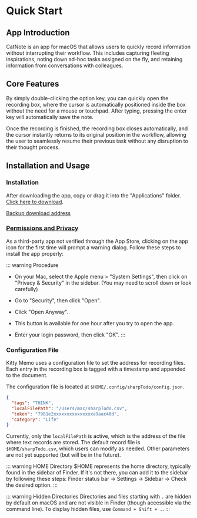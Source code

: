 # Quick Start

## App Introduction

CatNote is an app for macOS that allows users to quickly record information without interrupting their workflow. This includes capturing fleeting inspirations, noting down ad-hoc tasks assigned on the fly, and retaining information from conversations with colleagues.

## Core Features

By simply double-clicking the option key, you can quickly open the recording box, where the cursor is automatically positioned inside the box without the need for a mouse or touchpad. After typing, pressing the enter key will automatically save the note.

Once the recording is finished, the recording box closes automatically, and the cursor instantly returns to its original position in the workflow, allowing the user to seamlessly resume their previous task without any disruption to their thought process.

## Installation and Usage

### Installation

After downloading the app, copy or drag it into the "Applications" folder. [Click here to download](https://github.com/immotal/KittyMemo/releases).

[Backup download address](https://pan.baidu.com/s/14QpN3ec73ybiPJc8VDG0Lg?pwd=1026)

### [Permissions and Privacy](https://support.apple.com/zh-cn/guide/mac-help/mh40616/mac)
As a third-party app not verified through the App Store, clicking on the app icon for the first time will prompt a warning dialog. Follow these steps to install the app properly:

::: warning Procedure
- On your Mac, select the Apple menu > "System Settings", then click on "Privacy & Security" in the sidebar. (You may need to scroll down or look carefully)

- Go to "Security", then click "Open".
 
- Click "Open Anyway".
 
- This button is available for one hour after you try to open the app.
 
- Enter your login password, then click "OK".
:::

### Configuration File

Kitty Memo uses a configuration file to set the address for recording files. Each entry in the recording box is tagged with a timestamp and appended to the document.

The configuration file is located at `$HOME/.config/sharpTodo/config.json`.

```json
{
  "tags": "THINK",
  "localFilePath": "/Users/mac/sharpTodo.csv",
  "token": "7981e2xxxxxxxxxxxxxxxa9aac40d",
  "category": "Life"
}
```

Currently, only the `localFilePath` is active, which is the address of the file where text records are stored. The default record file is `$HOME/sharpTodo.csv`, which users can modify as needed. Other parameters are not yet supported (but will be in the future).

::: warning HOME Directory
$HOME represents the home directory, typically found in the sidebar of Finder. If it's not there, you can add it to the sidebar by following these steps: Finder status bar → Settings → Sidebar → Check the desired option.
:::

::: warning Hidden Directories
Directories and files starting with `.` are hidden by default on macOS and are not visible in Finder (though accessible via the command line). To display hidden files, use `Command + Shift + .`.
:::
